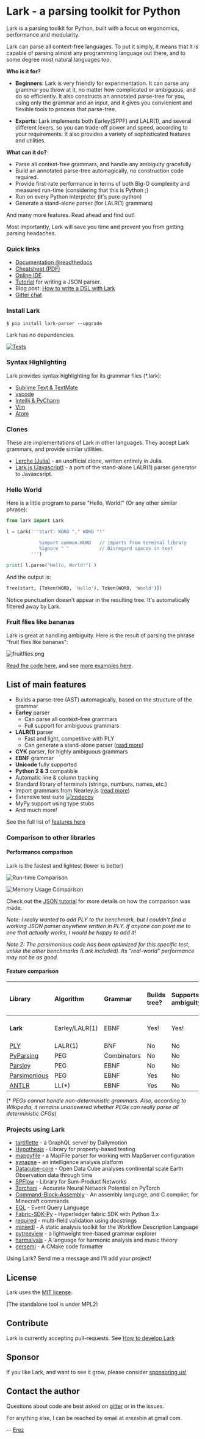 # Lark - a parsing toolkit for Python

Lark is a parsing toolkit for Python, built with a focus on ergonomics, performance and modularity.

Lark can parse all context-free languages. To put it simply, it means that it is capable of parsing almost any programming language out there, and to some degree most natural languages too.

**Who is it for?**

   - **Beginners**: Lark is very friendly for experimentation. It can parse any grammar you throw at it, no matter how complicated or ambiguous, and do so efficiently. It also constructs an annotated parse-tree for you, using only the grammar and an input, and it gives you convienient and flexible tools to process that parse-tree.

   - **Experts**: Lark implements both Earley(SPPF) and LALR(1), and several different lexers, so you can trade-off power and speed, according to your requirements. It also provides a variety of sophisticated features and utilities.

**What can it do?**

 - Parse all context-free grammars, and handle any ambiguity gracefully
 - Build an annotated parse-tree automagically, no construction code required.
 - Provide first-rate performance in terms of both Big-O complexity and measured run-time (considering that this is Python ;)
 - Run on every Python interpreter (it's pure-python)
 - Generate a stand-alone parser (for LALR(1) grammars)

And many more features. Read ahead and find out!

Most importantly, Lark will save you time and prevent you from getting parsing headaches.

### Quick links

- [Documentation @readthedocs](https://lark-parser.readthedocs.io/)
- [Cheatsheet (PDF)](/docs/_static/lark_cheatsheet.pdf)
- [Online IDE](https://lark-parser.github.io/ide)
- [Tutorial](/docs/json_tutorial.md) for writing a JSON parser.
- Blog post: [How to write a DSL with Lark](http://blog.erezsh.com/how-to-write-a-dsl-in-python-with-lark/)
- [Gitter chat](https://gitter.im/lark-parser/Lobby)

### Install Lark

    $ pip install lark-parser --upgrade

Lark has no dependencies.

[![Tests](https://github.com/lark-parser/lark/actions/workflows/tests.yml/badge.svg)](https://github.com/lark-parser/lark/actions/workflows/tests.yml)

### Syntax Highlighting

Lark provides syntax highlighting for its grammar files (\*.lark):

- [Sublime Text & TextMate](https://github.com/lark-parser/lark_syntax)
- [vscode](https://github.com/lark-parser/vscode-lark)
- [Intellij & PyCharm](https://github.com/lark-parser/intellij-syntax-highlighting)
- [Vim](https://github.com/lark-parser/vim-lark-syntax)
- [Atom](https://github.com/Alhadis/language-grammars)

### Clones

These are implementations of Lark in other languages. They accept Lark grammars, and provide similar utilities.

- [Lerche (Julia)](https://github.com/jamesrhester/Lerche.jl) - an unofficial clone, written entirely in Julia.
- [Lark.js (Javascript)](https://github.com/lark-parser/lark.js) - a port of the stand-alone LALR(1) parser generator to Javascsript.

### Hello World

Here is a little program to parse "Hello, World!" (Or any other similar phrase):

```python
from lark import Lark

l = Lark('''start: WORD "," WORD "!"

            %import common.WORD   // imports from terminal library
            %ignore " "           // Disregard spaces in text
         ''')

print( l.parse("Hello, World!") )
```

And the output is:

```python
Tree(start, [Token(WORD, 'Hello'), Token(WORD, 'World')])
```

Notice punctuation doesn't appear in the resulting tree. It's automatically filtered away by Lark.

### Fruit flies like bananas

Lark is great at handling ambiguity. Here is the result of parsing the phrase "fruit flies like bananas":

![fruitflies.png](examples/fruitflies.png)

[Read the code here](https://github.com/lark-parser/lark/tree/master/examples/fruitflies.py), and see [more examples here](https://lark-parser.readthedocs.io/en/latest/examples/index.html).


## List of main features

 - Builds a parse-tree (AST) automagically, based on the structure of the grammar
 - **Earley** parser
    - Can parse all context-free grammars
    - Full support for ambiguous grammars
 - **LALR(1)** parser
    - Fast and light, competitive with PLY
    - Can generate a stand-alone parser ([read more](docs/tools.md#stand-alone-parser))
 - **CYK** parser, for highly ambiguous grammars
 - **EBNF** grammar
 - **Unicode** fully supported
 - **Python 2 & 3** compatible
 - Automatic line & column tracking
 - Standard library of terminals (strings, numbers, names, etc.)
 - Import grammars from Nearley.js ([read more](/docs/tools.md#importing-grammars-from-nearleyjs))
 - Extensive test suite [![codecov](https://codecov.io/gh/lark-parser/lark/branch/master/graph/badge.svg?token=lPxgVhCVPK)](https://codecov.io/gh/lark-parser/lark) 
 - MyPy support using type stubs
 - And much more!

See the full list of [features here](https://lark-parser.readthedocs.io/en/latest/features.html)


### Comparison to other libraries

#### Performance comparison

Lark is the fastest and lightest (lower is better)

![Run-time Comparison](docs/_static/comparison_runtime.png)

![Memory Usage Comparison](docs/_static/comparison_memory.png)


Check out the [JSON tutorial](/docs/json_tutorial.md#conclusion) for more details on how the comparison was made.

*Note: I really wanted to add PLY to the benchmark, but I couldn't find a working JSON parser anywhere written in PLY. If anyone can point me to one that actually works, I would be happy to add it!*

*Note 2: The parsimonious code has been optimized for this specific test, unlike the other benchmarks (Lark included). Its "real-world" performance may not be as good.*

#### Feature comparison

| Library | Algorithm | Grammar | Builds tree? | Supports ambiguity? | Can handle every CFG? | Line/Column tracking | Generates Stand-alone
|:--------|:----------|:----|:--------|:------------|:------------|:----------|:----------
| **Lark** | Earley/LALR(1) | EBNF | Yes! | Yes! | Yes! | Yes! | Yes! (LALR only) |
| [PLY](http://www.dabeaz.com/ply/) | LALR(1) | BNF | No | No | No | No | No |
| [PyParsing](https://github.com/pyparsing/pyparsing) | PEG | Combinators | No | No | No\* | No | No |
| [Parsley](https://pypi.python.org/pypi/Parsley) | PEG | EBNF | No | No | No\* | No | No |
| [Parsimonious](https://github.com/erikrose/parsimonious) | PEG | EBNF | Yes | No | No\* | No | No |
| [ANTLR](https://github.com/antlr/antlr4) | LL(*) | EBNF | Yes | No | Yes? | Yes | No |


(\* *PEGs cannot handle non-deterministic grammars. Also, according to Wikipedia, it remains unanswered whether PEGs can really parse all deterministic CFGs*)


### Projects using Lark

 - [tartiflette](https://github.com/dailymotion/tartiflette) - a GraphQL server by Dailymotion
 - [Hypothesis](https://github.com/HypothesisWorks/hypothesis) - Library for property-based testing
 - [mappyfile](https://github.com/geographika/mappyfile) - a MapFile parser for working with MapServer configuration
 - [synapse](https://github.com/vertexproject/synapse) - an intelligence analysis platform
 - [Datacube-core](https://github.com/opendatacube/datacube-core) - Open Data Cube analyses continental scale Earth Observation data through time
 - [SPFlow](https://github.com/SPFlow/SPFlow) - Library for Sum-Product Networks
 - [Torchani](https://github.com/aiqm/torchani) - Accurate Neural Network Potential on PyTorch
 - [Command-Block-Assembly](https://github.com/simon816/Command-Block-Assembly) - An assembly language, and C compiler, for Minecraft commands
 - [EQL](https://github.com/endgameinc/eql) - Event Query Language
 - [Fabric-SDK-Py](https://github.com/hyperledger/fabric-sdk-py) - Hyperledger fabric SDK with Python 3.x
 - [required](https://github.com/shezadkhan137/required) - multi-field validation using docstrings
 - [miniwdl](https://github.com/chanzuckerberg/miniwdl) - A static analysis toolkit for the Workflow Description Language
 - [pytreeview](https://gitlab.com/parmenti/pytreeview) - a lightweight tree-based grammar explorer
 - [harmalysis](https://github.com/napulen/harmalysis) - A language for harmonic analysis and music theory
 - [gersemi](https://github.com/BlankSpruce/gersemi) - A CMake code formatter

Using Lark? Send me a message and I'll add your project!

## License

Lark uses the [MIT license](LICENSE).

(The standalone tool is under MPL2)

## Contribute

Lark is currently accepting pull-requests. See [How to develop Lark](/docs/how_to_develop.md)

## Sponsor

If you like Lark, and want to see it grow, please consider [sponsoring us!](https://github.com/sponsors/lark-parser)

## Contact the author

Questions about code are best asked on [gitter](https://gitter.im/lark-parser/Lobby) or in the issues.

For anything else, I can be reached by email at erezshin at gmail com.

 -- [Erez](https://github.com/erezsh)
